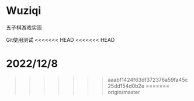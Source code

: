 # Wuziqi
五子棋游戏实现

Git使用测试
<<<<<<< HEAD
<<<<<<< HEAD

2022/12/8
=======
>>>>>>> aaabf1424f63df372376a59fa45c25dd154d0b2e
=======
>>>>>>> origin/master
